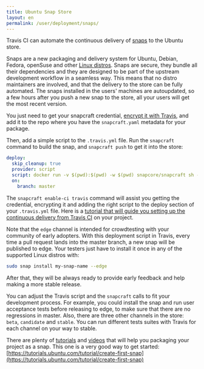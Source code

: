 ```yaml
---
title: Ubuntu Snap Store
layout: en
permalink: /user/deployment/snaps/
---
```


Travis CI can automate the continuous delivery of [snaps](https://snapcraft.io) to the Ubuntu store.

Snaps are a new packaging and delivery system for Ubuntu, Debian, Fedora, openSuse and other [Linux distros](https://snapcraft.io/docs/core/install). Snaps are secure, they bundle all their dependencies and they are designed to be part of the upstream development workflow in a seamless way. This means that no distro maintainers are involved, and that the delivery to the store can be fully automated. The snaps installed in the users' machines are autoupdated, so a few hours after you push a new snap to the store, all your users will get the most recent version.

You just need to get your snapcraft credential, [encrypt it with Travis](https://docs.travis-ci.com/user/encrypting-files), and add it to the repo where you have the `snapcraft.yaml` metadata for your package.

Then, add a simple script to the `.travis.yml` file. Run the `snapcraft` command to build the snap, and `snapcraft push` to get it into the store:

```yaml
deploy:
  skip_cleanup: true
  provider: script
  script: docker run -v $(pwd):$(pwd) -w $(pwd) snapcore/snapcraft sh -c "apt update && snapcraft && snapcraft push *.snap --release edge"
  on:
    branch: master
```

The `snapcraft enable-ci travis` command will assist you getting the credential, encrypting it and adding the right script to the deploy section of your `.travis.yml` file. Here is a [tutorial that will guide you setting up the continuous delivery from Travis CI](https://docs.google.com/document/d/1vPUMH9UNOP8AqjhcslMZ5LQHMV3xvMYYKb7slC4s_Gc/edit) on your project.

Note that the `edge` channel is intended for crowdtesting with your community of early adopters. With this deployment script in Travis, every time a pull request lands into the master branch, a new snap will be published to edge. Your testers just have to install it once in any of the supported Linux distros with:

```bash
sudo snap install my-snap-name --edge
```

After that, they will be always ready to provide early feedback and help making a more stable release.

You can adjust the Travis script and the `snapcraft` calls to fit your development process. For example, you could install the snap and run user acceptance tests before releasing to edge, to make sure that there are no regressions in master. Also, there are three other channels in the store: `beta`, `candidate` and `stable`. You can run different tests suites with Travis for each channel on your way to stable.

There are plenty of [tutorials](https://tutorials.ubuntu.com/) and [videos](https://www.youtube.com/snapcraftio) that will help you packaging your project as a snap. This one is a very good way to get started: [https://tutorials.ubuntu.com/tutorial/create-first-snap](https://tutorials.ubuntu.com/tutorial/create-first-snap)
